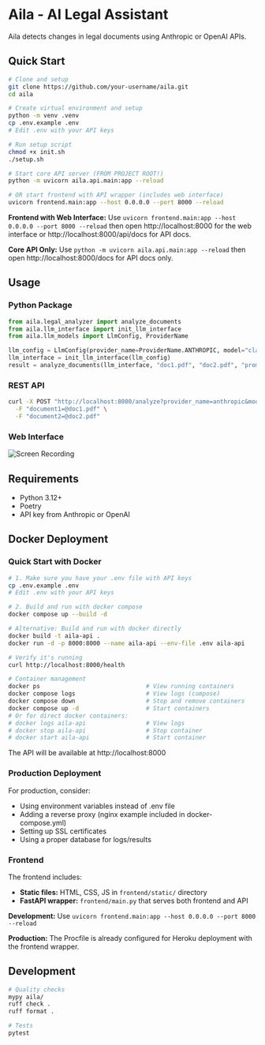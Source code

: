 # Aila - AI Legal Assistant

Aila detects changes in legal documents using Anthropic or OpenAI APIs.

## Quick Start

```bash
# Clone and setup
git clone https://github.com/your-username/aila.git
cd aila

# Create virtual environment and setup
python -m venv .venv
cp .env.example .env
# Edit .env with your API keys

# Run setup script
chmod +x init.sh
./setup.sh

# Start core API server (FROM PROJECT ROOT!)
python -m uvicorn aila.api.main:app --reload

# OR start frontend with API wrapper (includes web interface)
uvicorn frontend.main:app --host 0.0.0.0 --port 8000 --reload
```

**Frontend with Web Interface:** Use `uvicorn frontend.main:app --host 0.0.0.0 --port 8000 --reload` then open http://localhost:8000 for the web interface or http://localhost:8000/api/docs for API docs.

**Core API Only:** Use `python -m uvicorn aila.api.main:app --reload` then open http://localhost:8000/docs for API docs only.

## Usage

### Python Package
```python
from aila.legal_analyzer import analyze_documents
from aila.llm_interface import init_llm_interface
from aila.llm_models import LlmConfig, ProviderName

llm_config = LlmConfig(provider_name=ProviderName.ANTHROPIC, model="claude-3-5-sonnet-20241022")
llm_interface = init_llm_interface(llm_config)
result = analyze_documents(llm_interface, "doc1.pdf", "doc2.pdf", "prompt_1.txt")
```

### REST API
```bash
curl -X POST "http://localhost:8000/analyze?provider_name=anthropic&model=claude-3-5-haiku-20241022" \
  -F "document1=@doc1.pdf" \
  -F "document2=@doc2.pdf"
```

### Web Interface
![Screen Recording](documentation/ui_demo.gif)


## Requirements

- Python 3.12+
- Poetry
- API key from Anthropic or OpenAI

## Docker Deployment

### Quick Start with Docker

```bash
# 1. Make sure you have your .env file with API keys
cp .env.example .env
# Edit .env with your API keys

# 2. Build and run with docker compose
docker compose up --build -d

# Alternative: Build and run with docker directly
docker build -t aila-api .
docker run -d -p 8000:8000 --name aila-api --env-file .env aila-api

# Verify it's running
curl http://localhost:8000/health

# Container management
docker ps                              # View running containers
docker compose logs                    # View logs (compose)
docker compose down                    # Stop and remove containers
docker compose up -d                   # Start containers
# Or for direct docker containers:
# docker logs aila-api                 # View logs
# docker stop aila-api                 # Stop container
# docker start aila-api                # Start container
```

The API will be available at http://localhost:8000

### Production Deployment

For production, consider:
- Using environment variables instead of .env file
- Adding a reverse proxy (nginx example included in docker-compose.yml)
- Setting up SSL certificates
- Using a proper database for logs/results

### Frontend

The frontend includes:
- **Static files:** HTML, CSS, JS in `frontend/static/` directory
- **FastAPI wrapper:** `frontend/main.py` that serves both frontend and API

**Development:** Use `uvicorn frontend.main:app --host 0.0.0.0 --port 8000 --reload`

**Production:** The Procfile is already configured for Heroku deployment with the frontend wrapper.

## Development

```bash
# Quality checks
mypy aila/
ruff check .
ruff format .

# Tests
pytest
```
